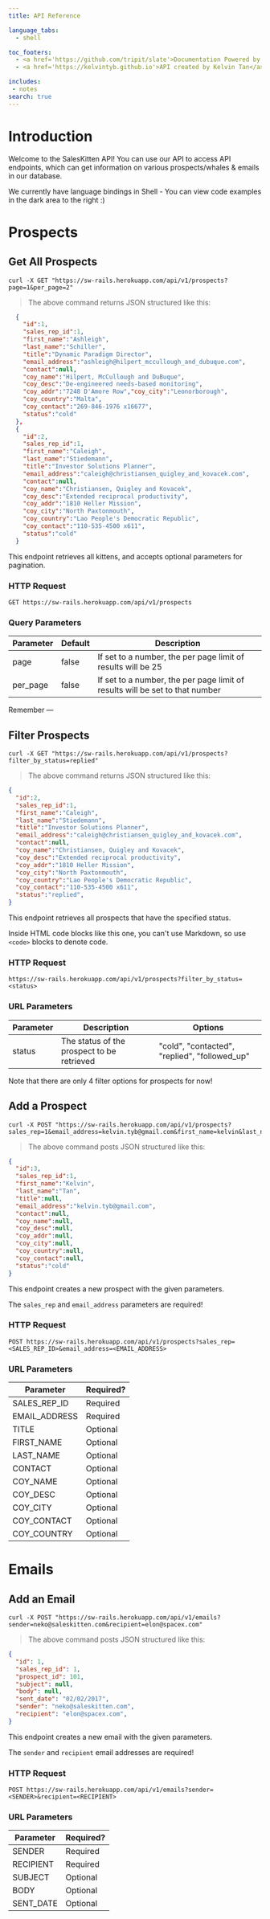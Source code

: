 ```yaml
---
title: API Reference

language_tabs:
  - shell

toc_footers:
  - <a href='https://github.com/tripit/slate'>Documentation Powered by Slate</a>
  - <a href='https://kelvintyb.github.io'>API created by Kelvin Tan</a>

includes:
 - notes
search: true
---
```


# Introduction

Welcome to the SalesKitten API! You can use our API to access API endpoints, which can get information on various prospects/whales & emails in our database.

We currently have language bindings in Shell - You can view code examples in the dark area to the right :)


# Prospects

## Get All Prospects

```shell
curl -X GET "https://sw-rails.herokuapp.com/api/v1/prospects?page=1&per_page=2"
```

> The above command returns JSON structured like this:

```json
  {
    "id":1,
    "sales_rep_id":1,
    "first_name":"Ashleigh",
    "last_name":"Schiller",
    "title":"Dynamic Paradigm Director",
    "email_address":"ashleigh@hilpert_mccullough_and_dubuque.com",
    "contact":null,
    "coy_name":"Hilpert, McCullough and DuBuque",
    "coy_desc":"De-engineered needs-based monitoring",
    "coy_addr":"7248 D'Amore Row","coy_city":"Leonorborough",
    "coy_country":"Malta",
    "coy_contact":"269-846-1976 x16677",
    "status":"cold"
  },
  {
    "id":2,
    "sales_rep_id":1,
    "first_name":"Caleigh",
    "last_name":"Stiedemann",
    "title":"Investor Solutions Planner",
    "email_address":"caleigh@christiansen_quigley_and_kovacek.com",
    "contact":null,
    "coy_name":"Christiansen, Quigley and Kovacek",
    "coy_desc":"Extended reciprocal productivity",
    "coy_addr":"1810 Heller Mission",
    "coy_city":"North Paxtonmouth",
    "coy_country":"Lao People's Democratic Republic",
    "coy_contact":"110-535-4500 x611",
    "status":"cold"
  }
```

This endpoint retrieves all kittens, and accepts optional parameters for pagination.

### HTTP Request

`GET https://sw-rails.herokuapp.com/api/v1/prospects`

### Query Parameters

Parameter | Default | Description
--------- | ------- | -----------
page | false | If set to a number, the per page limit of results will be 25
per_page | false | If set to a number, the per page limit of results will be set to that number

<aside class="success">
Remember —
</aside>

## Filter Prospects


```shell
curl -X GET "https://sw-rails.herokuapp.com/api/v1/prospects?filter_by_status=replied"

```

> The above command returns JSON structured like this:

```json
{
  "id":2,
  "sales_rep_id":1,
  "first_name":"Caleigh",
  "last_name":"Stiedemann",
  "title":"Investor Solutions Planner",
  "email_address":"caleigh@christiansen_quigley_and_kovacek.com",
  "contact":null,
  "coy_name":"Christiansen, Quigley and Kovacek",
  "coy_desc":"Extended reciprocal productivity",
  "coy_addr":"1810 Heller Mission",
  "coy_city":"North Paxtonmouth",
  "coy_country":"Lao People's Democratic Republic",
  "coy_contact":"110-535-4500 x611",
  "status":"replied",
}
```

This endpoint retrieves all prospects that have the specified status.

<aside class="warning">Inside HTML code blocks like this one, you can't use Markdown, so use <code>&lt;code&gt;</code> blocks to denote code.</aside>

### HTTP Request

`https://sw-rails.herokuapp.com/api/v1/prospects?filter_by_status=<status>`

### URL Parameters

Parameter | Description | Options
--------- | ----------- | -----------
status | The status of the prospect to be retrieved | "cold", "contacted", "replied", "followed_up"

<aside class="warning">Note that there are only 4 filter options for prospects for now!</aside>


## Add a Prospect


```shell
curl -X POST "https://sw-rails.herokuapp.com/api/v1/prospects?sales_rep=1&email_address=kelvin.tyb@gmail.com&first_name=kelvin&last_name=tan"
```

> The above command posts JSON structured like this:

```json
{
  "id":3,
  "sales_rep_id":1,
  "first_name":"Kelvin",
  "last_name":"Tan",
  "title":null,
  "email_address":"kelvin.tyb@gmail.com",
  "contact":null,
  "coy_name":null,
  "coy_desc":null,
  "coy_addr":null,
  "coy_city":null,
  "coy_country":null,
  "coy_contact":null,
  "status":"cold"
}
```

This endpoint creates a new prospect with the given parameters.

<aside class="warning">The <code>sales_rep</code> and <code>email_address</code> parameters are required! </aside>

### HTTP Request

`POST https://sw-rails.herokuapp.com/api/v1/prospects?sales_rep=<SALES_REP_ID>&email_address=<EMAIL_ADDRESS>`

### URL Parameters

Parameter | Required?
---------- | -------
SALES_REP_ID | Required
EMAIL_ADDRESS | Required
TITLE | Optional
FIRST_NAME | Optional
LAST_NAME | Optional
CONTACT | Optional
COY_NAME | Optional
COY_DESC | Optional
COY_CITY | Optional
COY_CONTACT | Optional
COY_COUNTRY | Optional

# Emails

## Add an Email


```shell
curl -X POST "https://sw-rails.herokuapp.com/api/v1/emails?sender=neko@saleskitten.com&recipient=elon@spacex.com"
```

> The above command posts JSON structured like this:

```json
{
  "id": 1,
  "sales_rep_id": 1,
  "prospect_id": 101,
  "subject": null,
  "body": null,
  "sent_date": "02/02/2017",
  "sender": "neko@saleskitten.com",
  "recipient": "elon@spacex.com",
}
```

This endpoint creates a new email with the given parameters.

<aside class="warning">The <code>sender</code> and <code>recipient</code> email addresses are required!</aside>

### HTTP Request

`POST https://sw-rails.herokuapp.com/api/v1/emails?sender=<SENDER>&recipient=<RECIPIENT>`

### URL Parameters

Parameter | Required?
---------- | -------
SENDER | Required
RECIPIENT | Required
SUBJECT | Optional
BODY | Optional
SENT_DATE | Optional
